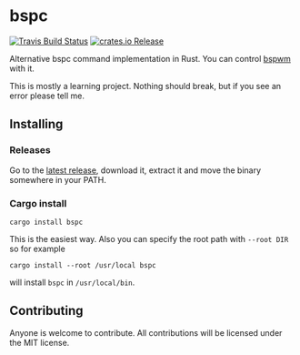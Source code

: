 # bspc

[![Travis Build Status](https://travis-ci.org/marionauta/bspc.svg)][2]
[![crates.io Release](https://img.shields.io/crates/v/bspc.svg)][4]

Alternative bspc command implementation in Rust. You can control [bspwm][1] with it.

This is mostly a learning project. Nothing should break, but if you see an error please tell me.

## Installing

### Releases

Go to the [latest release][3], download it, extract it and move the binary somewhere in your PATH.

### Cargo install

    cargo install bspc

This is the easiest way. Also you can specify the root path with `--root DIR` so for example

    cargo install --root /usr/local bspc

will install `bspc` in `/usr/local/bin`.

## Contributing

Anyone is welcome to contribute.
All contributions will be licensed under the MIT license.

[1]: https://github.com/baskerville/bspwm
[2]: https://travis-ci.org/marionauta/bspc
[3]: https://github.com/marionauta/bspc/releases/latest
[4]: https://crates.io/crates/bspc
